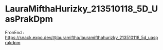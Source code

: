 # LauraMifthaHurizky_213510118_5D_UasPrakDpm
 
FronEnd : https://snack.expo.dev/@lauramiftha/lauramifthahurizky_213510118_5d_uasprakdpm